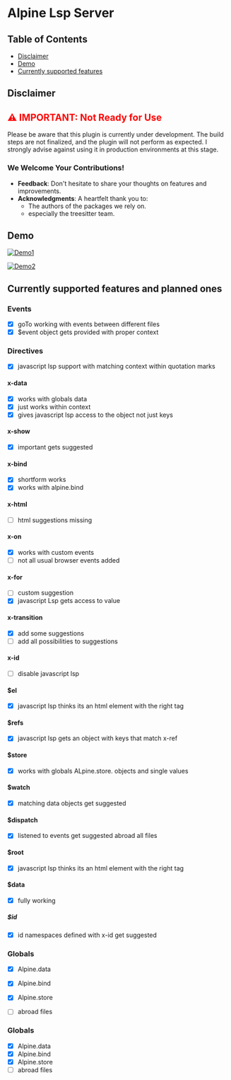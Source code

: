 # Alpine Lsp Server

## Table of Contents
- [Disclaimer](#disclaimer)
- [Demo](#demo)
- [Currently supported features](#current-supported-features)

<h2 id="disclaimer">Disclaimer</h2>

<h2 style="color:red;">⚠️ IMPORTANT: Not Ready for Use</h2>

<p>Please be aware that this plugin is currently under development. The build steps are not finalized, and the plugin will not perform as expected. I strongly advise against using it in production environments at this stage.</p>

### We Welcome Your Contributions!
- **Feedback**: Don't hesitate to share your thoughts on features and improvements.
- **Acknowledgments**: A heartfelt thank you to:
    - The authors of the packages we rely on.
    - especially the treesitter team.
      
<h2 id="demo">Demo</h2>

[![Demo1](https://img.youtube.com/vi/wDNe-oYaTcw/0.jpg)](https://www.youtube.com/watch?v=wDNe-oYaTcw)

[![Demo2](https://img.youtube.com/vi/Q4JhTMb-q2A/0.jpg)](https://www.youtube.com/watch?v=Q4JhTMb-q2A)

<h2 id="current-supported-features">Currently supported features and planned ones</h2>

### Events
* [x] goTo working with events between different files
* [x] $event object gets provided with proper context

### Directives

* [x] javascript lsp support with matching context within quotation marks

#### x-data
* [x] works with globals data
* [x] just works within context
* [x] gives javascript lsp access to the object not just keys

#### x-show
* [x] important gets suggested

#### x-bind
* [x] shortform works
* [x] works with alpine.bind

#### x-html
* [ ] html suggestions missing

#### x-on
* [x] works with custom events
* [ ] not all usual browser events added

#### x-for
* [ ] custom suggestion 
* [x] javascript Lsp gets access to value

#### x-transition
* [x] add some suggestions 
* [ ] add all possibilities to suggestions

#### x-id
* [ ] disable javascript lsp

#### $el
* [x] javascript lsp thinks its an html element with the right tag

#### $refs
* [x] javascript lsp gets an object with keys that match x-ref

#### $store 
* [x] works with globals ALpine.store. objects and single values

#### $watch
* [x] matching data objects get suggested

#### $dispatch
* [x] listened to events get suggested abroad all files

#### $root
* [x]  javascript lsp thinks its an html element with the right tag

#### $data
* [x] fully working

##### $id
* [x]  id namespaces defined with x-id get suggested


### Globals
* [x] Alpine.data
* [x] Alpine.bind
* [x] Alpine.store
* [ ] abroad files


### Globals
* [x] Alpine.data
* [x] Alpine.bind
* [x] Alpine.store
* [ ] abroad files

